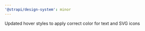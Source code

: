 ```yaml
---
'@strapi/design-system': minor
---
```


Updated hover styles to apply correct color for text and SVG icons
